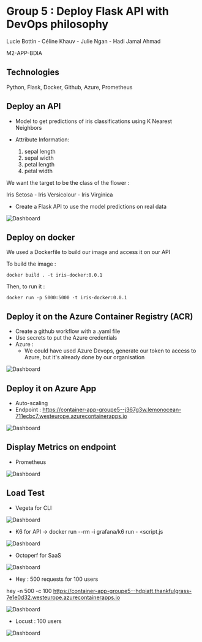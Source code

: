 # Group 5 : Deploy Flask API with DevOps philosophy

Lucie Bottin - Céline Khauv - Julie Ngan - Hadi Jamal Ahmad

M2-APP-BDIA

## Technologies 
Python, Flask, Docker, Github, Azure, Prometheus


<h2>Deploy an API</h2> 

- Model to get predictions of iris classifications using K Nearest Neighbors
- Attribute Information:

    1. sepal length
    2. sepal width
    3. petal length
    4. petal width

We want the target to be the class of the flower : 

Iris Setosa - Iris Versicolour - Iris Virginica

- Create a Flask API to use the model predictions on real data

![Dashboard](img/api.png)

<h2>Deploy on docker</h2>

We used a Dockerfile to build our image and access it on our API

To build the image :

```
docker build . -t iris-docker:0.0.1
```

Then, to run it :
```
docker run -p 5000:5000 -t iris-docker:0.0.1  
```

<h2>Deploy it on the Azure Container Registry (ACR)</h2>

- Create a github workflow with a .yaml file
- Use secrets to put the Azure credentials
- Azure :
  - We could have used Azure Devops, generate our token to access to Azure, but it's already done by our organisation

![Dashboard](img/acr.png)

  
<h2>Deploy it on Azure App</h2>

- Auto-scaling
- Endpoint : https://container-app-groupe5--j367g3w.lemonocean-711ecbc7.westeurope.azurecontainerapps.io

![Dashboard](img/containerapp2.png)

<h2>Display Metrics on endpoint</h2>

- Prometheus

![Dashboard](img/metrics.png)

<h2>Load Test</h2>

- Vegeta for CLI

![Dashboard](img/vegeta.png)

- K6 for API
-> docker run --rm -i grafana/k6 run - <script.js

![Dashboard](img/k6.png)

- Octoperf for SaaS

![Dashboard](img/octoperf.png)

- Hey : 500 requests for 100 users

hey -n 500 -c 100 https://container-app-groupe5--hdpiatt.thankfulgrass-7e1e0d32.westeurope.azurecontainerapps.io

![Dashboard](img/hey-load-test.png)

- Locust : 100 users

![Dashboard](img/locust-charts.png)


